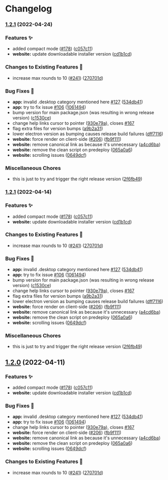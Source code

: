 # Changelog

### [1.2.1](https://github.com/roldanjr/pomatez/compare/root-v1.2.1...root-v1.2.1) (2022-04-24)


### Features ✨

* added compact mode ([#178](https://github.com/roldanjr/pomatez/issues/178)) ([c057c11](https://github.com/roldanjr/pomatez/commit/c057c11b88122b8bac90867738b1c4319ad7a8ae))
* **website:** update downloadable installer version ([cd1b1cd](https://github.com/roldanjr/pomatez/commit/cd1b1cdaccf0ff8d17a1dcff4cd6d2f8f3536bcc))


### Changes to Existing Features 🔧

* increase max rounds to 10 ([#241](https://github.com/roldanjr/pomatez/issues/241)) ([270701d](https://github.com/roldanjr/pomatez/commit/270701db906ca314a552c8ea629f6ce083424cd8))


### Bug Fixes 🐛

* **app:** invalid .desktop category mentioned here [#127](https://github.com/roldanjr/pomatez/issues/127) ([534db41](https://github.com/roldanjr/pomatez/commit/534db4111b1969cec953e9545c0d3f1d724c13c6))
* **app:** try to fix issue [#106](https://github.com/roldanjr/pomatez/issues/106) ([1061494](https://github.com/roldanjr/pomatez/commit/1061494f96dff436564001ae49aac8153687176b))
* bump version for main package.json (was resulting in wrong release version) ([c1530ce](https://github.com/roldanjr/pomatez/commit/c1530ce20b3e340237c6857a6eac4eba0aead6e9))
* change help links cursor to pointer ([930e79a](https://github.com/roldanjr/pomatez/commit/930e79aad7fa2fec154a8565c8570499f7b51cf4)), closes [#167](https://github.com/roldanjr/pomatez/issues/167)
* flag extra files for version bumps ([a9b2a31](https://github.com/roldanjr/pomatez/commit/a9b2a319f20563b15325a734e3fa167faab81dc2))
* lower electron version as bumping causes release build failures ([dff7116](https://github.com/roldanjr/pomatez/commit/dff7116286907b0d80e397661c907856a78ff897))
* **website:** force render on client-side ([#206](https://github.com/roldanjr/pomatez/issues/206)) ([fb9f111](https://github.com/roldanjr/pomatez/commit/fb9f111b65737fc5d6f317704618df819d8cc7f3))
* **website:** remove canonical link as because it's unnecessary ([a4cd6ba](https://github.com/roldanjr/pomatez/commit/a4cd6babcc9ece0854a60423857f1155ba500c0b))
* **website:** remove the clean script on predeploy ([065a0a6](https://github.com/roldanjr/pomatez/commit/065a0a695f6641da731ded84c45dfcb39a54bb5e))
* **website:** scrolling issues ([0649dcf](https://github.com/roldanjr/pomatez/commit/0649dcf92cda2f27d948e7755d9dc01925b54ca6))


### Miscellaneous Chores

* this is just to try and trigger the right release version ([2f6fb49](https://github.com/roldanjr/pomatez/commit/2f6fb49c77694d99cdb0e26a5765688834841cf6))

### [1.2.1](https://github.com/roldanjr/pomatez/compare/root-v1.2.0...root-v1.2.1) (2022-04-14)


### Features ✨

* added compact mode ([#178](https://github.com/roldanjr/pomatez/issues/178)) ([c057c11](https://github.com/roldanjr/pomatez/commit/c057c11b88122b8bac90867738b1c4319ad7a8ae))
* **website:** update downloadable installer version ([cd1b1cd](https://github.com/roldanjr/pomatez/commit/cd1b1cdaccf0ff8d17a1dcff4cd6d2f8f3536bcc))


### Changes to Existing Features 🔧

* increase max rounds to 10 ([#241](https://github.com/roldanjr/pomatez/issues/241)) ([270701d](https://github.com/roldanjr/pomatez/commit/270701db906ca314a552c8ea629f6ce083424cd8))


### Bug Fixes 🐛

* **app:** invalid .desktop category mentioned here [#127](https://github.com/roldanjr/pomatez/issues/127) ([534db41](https://github.com/roldanjr/pomatez/commit/534db4111b1969cec953e9545c0d3f1d724c13c6))
* **app:** try to fix issue [#106](https://github.com/roldanjr/pomatez/issues/106) ([1061494](https://github.com/roldanjr/pomatez/commit/1061494f96dff436564001ae49aac8153687176b))
* bump version for main package.json (was resulting in wrong release version) ([c1530ce](https://github.com/roldanjr/pomatez/commit/c1530ce20b3e340237c6857a6eac4eba0aead6e9))
* change help links cursor to pointer ([930e79a](https://github.com/roldanjr/pomatez/commit/930e79aad7fa2fec154a8565c8570499f7b51cf4)), closes [#167](https://github.com/roldanjr/pomatez/issues/167)
* flag extra files for version bumps ([a9b2a31](https://github.com/roldanjr/pomatez/commit/a9b2a319f20563b15325a734e3fa167faab81dc2))
* lower electron version as bumping causes release build failures ([dff7116](https://github.com/roldanjr/pomatez/commit/dff7116286907b0d80e397661c907856a78ff897))
* **website:** force render on client-side ([#206](https://github.com/roldanjr/pomatez/issues/206)) ([fb9f111](https://github.com/roldanjr/pomatez/commit/fb9f111b65737fc5d6f317704618df819d8cc7f3))
* **website:** remove canonical link as because it's unnecessary ([a4cd6ba](https://github.com/roldanjr/pomatez/commit/a4cd6babcc9ece0854a60423857f1155ba500c0b))
* **website:** remove the clean script on predeploy ([065a0a6](https://github.com/roldanjr/pomatez/commit/065a0a695f6641da731ded84c45dfcb39a54bb5e))
* **website:** scrolling issues ([0649dcf](https://github.com/roldanjr/pomatez/commit/0649dcf92cda2f27d948e7755d9dc01925b54ca6))


### Miscellaneous Chores

* this is just to try and trigger the right release version ([2f6fb49](https://github.com/roldanjr/pomatez/commit/2f6fb49c77694d99cdb0e26a5765688834841cf6))

## [1.2.0](https://github.com/roldanjr/pomatez/compare/root-v1.1.0...root-v1.2.0) (2022-04-11)


### Features ✨

* added compact mode ([#178](https://github.com/roldanjr/pomatez/issues/178)) ([c057c11](https://github.com/roldanjr/pomatez/commit/c057c11b88122b8bac90867738b1c4319ad7a8ae))
* **website:** update downloadable installer version ([cd1b1cd](https://github.com/roldanjr/pomatez/commit/cd1b1cdaccf0ff8d17a1dcff4cd6d2f8f3536bcc))


### Bug Fixes 🐛

* **app:** invalid .desktop category mentioned here [#127](https://github.com/roldanjr/pomatez/issues/127) ([534db41](https://github.com/roldanjr/pomatez/commit/534db4111b1969cec953e9545c0d3f1d724c13c6))
* **app:** try to fix issue [#106](https://github.com/roldanjr/pomatez/issues/106) ([1061494](https://github.com/roldanjr/pomatez/commit/1061494f96dff436564001ae49aac8153687176b))
* change help links cursor to pointer ([930e79a](https://github.com/roldanjr/pomatez/commit/930e79aad7fa2fec154a8565c8570499f7b51cf4)), closes [#167](https://github.com/roldanjr/pomatez/issues/167)
* **website:** force render on client-side ([#206](https://github.com/roldanjr/pomatez/issues/206)) ([fb9f111](https://github.com/roldanjr/pomatez/commit/fb9f111b65737fc5d6f317704618df819d8cc7f3))
* **website:** remove canonical link as because it's unnecessary ([a4cd6ba](https://github.com/roldanjr/pomatez/commit/a4cd6babcc9ece0854a60423857f1155ba500c0b))
* **website:** remove the clean script on predeploy ([065a0a6](https://github.com/roldanjr/pomatez/commit/065a0a695f6641da731ded84c45dfcb39a54bb5e))
* **website:** scrolling issues ([0649dcf](https://github.com/roldanjr/pomatez/commit/0649dcf92cda2f27d948e7755d9dc01925b54ca6))


### Changes to Existing Features 🔧

* increase max rounds to 10 ([#241](https://github.com/roldanjr/pomatez/issues/241)) ([270701d](https://github.com/roldanjr/pomatez/commit/270701db906ca314a552c8ea629f6ce083424cd8))
